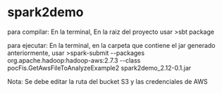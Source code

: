 # spark2demo

para compilar:
En la terminal, En la raiz del proyecto usar >sbt package 

para ejecutar:
En la terminal, en la carpeta que contiene el jar generado anteriormente, usar >spark-submit --packages org.apache.hadoop:hadoop-aws:2.7.3 --class pocFis.GetAwsFileToAnalyzeExample2 spark2demo_2.12-0.1.jar

Nota: Se debe editar la ruta del bucket S3 y las credenciales de AWS

